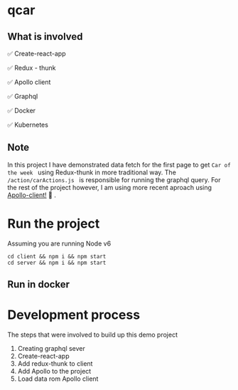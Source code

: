# qcar
## What is involved

:white_check_mark: Create-react-app

:white_check_mark: Redux - thunk 

:white_check_mark: Apollo client 

:white_check_mark: Graphql

:white_check_mark: Docker

:white_check_mark: Kubernetes

## Note
In this project I have demonstrated data fetch for the first page to get `Car of the week ` using Redux-thunk in more traditional way. The `/action/carActions.js ` is responsible for running the graphql query.
For the rest of the project however, I am using more recent aproach using [Apollo-client!](https://github.com/apollographql/apollo-client) :rocket: . 

# Run the project
Assuming you are running Node v6  
```
cd client && npm i && npm start 
cd server && npm i && npm start 
```

## Run in docker 


# Development process
The steps that were involved to build up this demo project
1. Creating graphql sever
2. Create-react-app 
3. Add redux-thunk to client
4. Add Apollo to the project
5. Load data rom Apollo client

 
